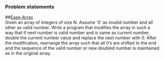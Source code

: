 

### Problem statements

##[Ease-Array](https://practice.geeksforgeeks.org/problems/ease-the-array/0)\
Given an array of integers of size N. Assume ‘0’ as invalid number and all other as valid number. Write a program that modifies the array in such a way that if next number is  valid number and is same as current number, double the current number value and replace the next number with 0. After the modification, rearrange the array such that all 0’s are shifted to the end and the sequence of the valid number or new doubled number is maintained as in the original array.